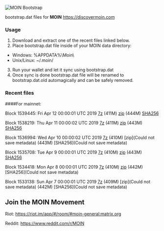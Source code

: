 ![MOIN Bootstrap](https://i.imgur.com/KjM1jMp.jpg)

bootstrap.dat files for **MOIN** https://discovermoin.com

### Usage

1. Download and extract one of the recent files linked below.
2. Place bootstrap.dat file inside of your MOIN data directory:
 - Windows: %APPDATA%\Moin\
 - Unix/Linux: ~/.moin/
3. Run your wallet and let it sync using bootstrap.dat
4. Once sync is done bootstrap.dat file will be renamed to bootstrap.dat.old automagically and can be safely removed.


### Recent files

####For mainnet:

Block 1539445: Fri Apr 12 00:00:01 UTC 2019 [7z](https://transfer.sh/oK6ck/bootstrap.dat.20190412.7z) (411M) [zip](https://transfer.sh/oa6MC/bootstrap.dat.20190412.zip) (444M) [SHA256](https://transfer.sh/XNHRd/sha256.txt)

Block 1538219: Thu Apr 11 00:00:02 UTC 2019 [7z](https://transfer.sh/15Iijy/bootstrap.dat.20190411.7z) (411M) [zip](https://transfer.sh/n5geP/bootstrap.dat.20190411.zip) (443M) [SHA256](https://transfer.sh/XDSHh/sha256.txt)

Block 1536994: Wed Apr 10 00:00:02 UTC 2019 [7z]() (410M) [zip](Could not save metadata) (443M) [SHA256](Could not save metadata)

Block 1535708: Tue Apr  9 00:00:01 UTC 2019 [7z](https://transfer.sh/102hku/bootstrap.dat.20190409.7z) (410M) [zip](https://transfer.sh/GfSrt/bootstrap.dat.20190409.zip) (443M) [SHA256](https://transfer.sh/Kdh4N/sha256.txt)

Block 1534418: Mon Apr  8 00:00:01 UTC 2019 [7z]() (410M) [zip]() (442M) [SHA256](Could not save metadata)

Block 1533138: Sun Apr  7 00:00:01 UTC 2019 [7z]() (409M) [zip](Could not save metadata) (442M) [SHA256](Could not save metadata)

## Join the MOIN Movement

Riot: https://riot.im/app/#/room/#moin-general:matrix.org

Reddit: https://www.reddit.com/r/MOIN
